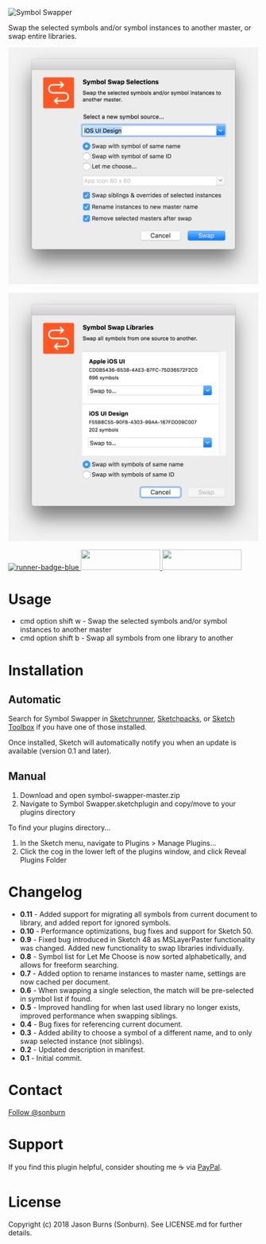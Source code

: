 ![Symbol Swapper](https://raw.githubusercontent.com/sonburn/symbol-swapper/master/logo.png)

Swap the selected symbols and/or symbol instances to another master, or swap entire libraries.

![Symbol Swapper](https://raw.githubusercontent.com/sonburn/symbol-swapper/master/Screenshots/Symbol%20Swapper.png)

![Library Swapper](https://raw.githubusercontent.com/sonburn/symbol-swapper/master/Screenshots/Library%20Swapper.png)

<a href="http://bit.ly/SketchRunnerWebsite">
	<img width="160" height="41" src="http://bit.ly/RunnerBadgeBlue" alt="runner-badge-blue">
</a>

<a href="https://sketchpacks.com/sonburn/symbol-swapper/install">
	<img width="160" height="41" src="http://sketchpacks-com.s3.amazonaws.com/assets/badges/sketchpacks-badge-install.png" >
</a>

<a href="https://www.paypal.me/sonburn">
	<img width="160" height="41" src="https://raw.githubusercontent.com/DWilliames/PDF-export-sketch-plugin/master/images/paypal-badge.png">
</a>

# Usage

* cmd option shift w - Swap the selected symbols and/or symbol instances to another master
* cmd option shift b - Swap all symbols from one library to another

# Installation

## Automatic
Search for Symbol Swapper in [Sketchrunner](http://sketchrunner.com/), [Sketchpacks](https://sketchpacks.com/), or [Sketch Toolbox](http://sketchtoolbox.com/) if you have one of those installed.

Once installed, Sketch will automatically notify you when an update is available (version 0.1 and later).

## Manual

1. Download and open symbol-swapper-master.zip
2. Navigate to Symbol Swapper.sketchplugin and copy/move to your plugins directory

To find your plugins directory...

1. In the Sketch menu, navigate to Plugins > Manage Plugins...
2. Click the cog in the lower left of the plugins window, and click Reveal Plugins Folder

# Changelog

* **0.11** - Added support for migrating all symbols from current document to library, and added report for ignored symbols.
* **0.10** - Performance optimizations, bug fixes and support for Sketch 50.
* **0.9** - Fixed bug introduced in Sketch 48 as MSLayerPaster functionality was changed. Added new functionality to swap libraries individually.
* **0.8** - Symbol list for Let Me Choose is now sorted alphabetically, and allows for freeform searching.
* **0.7** - Added option to rename instances to master name, settings are now cached per document.
* **0.6** - When swapping a single selection, the match will be pre-selected in symbol list if found.
* **0.5** - Improved handling for when last used library no longer exists, improved performance when swapping siblings.
* **0.4** - Bug fixes for referencing current document.
* **0.3** - Added ability to choose a symbol of a different name, and to only swap selected instance (not siblings).
* **0.2** - Updated description in manifest.
* **0.1** - Initial commit.

# Contact

<a class="twitter-follow-button" href="https://twitter.com/sonburn">Follow @sonburn</a>

# Support

If you find this plugin helpful, consider shouting me ☕️ via <a href="https://www.paypal.me/sonburn">PayPal</a>.

# License

Copyright (c) 2018 Jason Burns (Sonburn). See LICENSE.md for further details.
